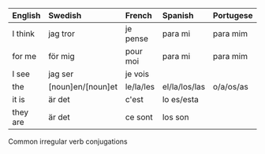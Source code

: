 | English  | Swedish           | French    | Spanish       | Portugese | Italian |
| :------- | :---------------- | :-------- | :------------ | :-------- | :------ |
| I think  | jag tror          | je pense  | para mi       | para mim  | per me  |
| for me   | för mig           | pour moi  | para mi       | para mim  | per me  |
| I see    | jag ser           | je vois   |               |           |         |
| the      | [noun]en/[noun]et | le/la/les | el/la/los/las | o/a/os/as |         |
| it is    | är det            | c'est     | lo es/esta    |           |         |
| they are | är det            | ce sont   | los son       |           |         |

<!-- TODO -->

Common irregular verb conjugations
